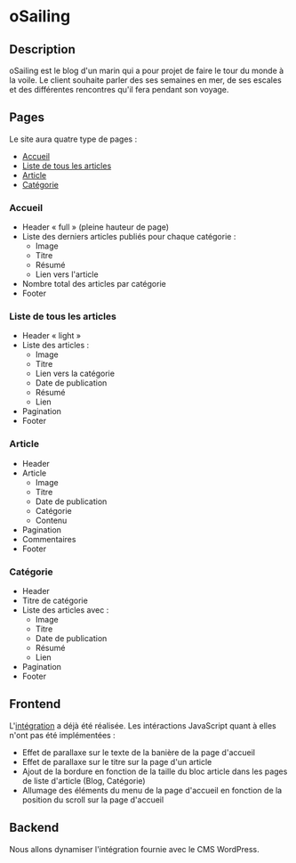 # oSailing

## Description

oSailing est le blog d'un marin qui a pour projet de faire le tour du monde à la voile. Le client souhaite parler des ses semaines en mer, de ses escales et des différentes rencontres qu'il fera pendant son voyage.

## Pages

Le site aura quatre type de pages :

- [Accueil](#Accueil)
- [Liste de tous les articles](#Liste-de-tous-les-articles)
- [Article](#Article)
- [Catégorie](#Catégorie)

### Accueil

- Header &laquo; full &raquo; (pleine hauteur de page)
- Liste des derniers articles publiés pour chaque catégorie :
  - Image
  - Titre
  - Résumé
  - Lien vers l'article
- Nombre total des articles par catégorie
- Footer

### Liste de tous les articles

- Header &laquo; light &raquo;
- Liste des articles :
  - Image
  - Titre
  - Lien vers la catégorie
  - Date de publication
  - Résumé
  - Lien
- Pagination
- Footer

### Article

- Header
- Article
  - Image
  - Titre
  - Date de publication
  - Catégorie
  - Contenu
- Pagination
- Commentaires
- Footer

### Catégorie

- Header
- Titre de catégorie
- Liste des articles avec :
  - Image
  - Titre
  - Date de publication
  - Résumé
  - Lien
- Pagination
- Footer

## Frontend

L'[intégration](./integration) a déjà été réalisée. Les intéractions JavaScript quant à elles n'ont pas été implémentées :

- Effet de parallaxe sur le texte de la banière de la page d'accueil
- Effet de parallaxe sur le titre sur la page d'un article
- Ajout de la bordure en fonction de la taille du bloc article dans les pages de liste d'article (Blog, Catégorie)
- Allumage des éléments du menu de la page d'accueil en fonction de la position du scroll sur la page d'accueil

## Backend

Nous allons dynamiser l'intégration fournie avec le CMS WordPress.
